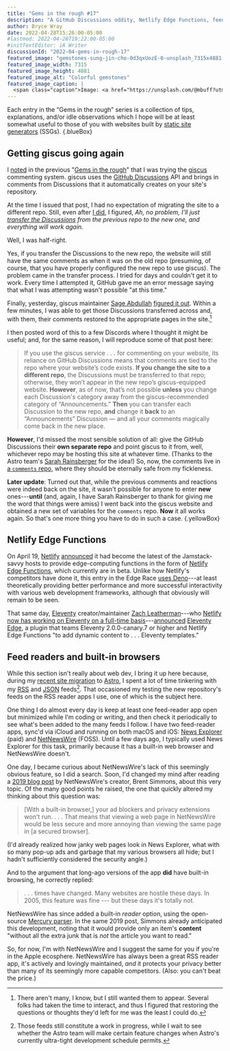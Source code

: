 ```yaml
---
title: "Gems in the rough #17"
description: "A GitHub Discussions oddity, Netlify Edge Functions, feed readers with built-in browsers."
author: Bryce Wray
date: 2022-04-28T15:26:00-05:00
#lastmod: 2022-04-28T19:22:00-05:00
#initTextEditor: iA Writer
discussionId: "2022-04-gems-in-rough-17"
featured_image: "gemstones-sung-jin-cho-0d3qxUozE-0-unsplash_7315x4881.jpg"
featured_image_width: 7315
featured_image_height: 4881
featured_image_alt: "Colorful gemstones"
featured_image_caption: |
  <span class="caption">Image: <a href="https://unsplash.com/@mbuff?utm_source=unsplash&utm_medium=referral&utm_content=creditCopyText">Sung Jin Cho</a>; <a href="https://unsplash.com/s/photos/gemstones?utm_source=unsplash&utm_medium=referral&utm_content=creditCopyText">Unsplash</a></span>
---
```


Each entry in the “Gems in the rough” series is a collection of tips, explanations, and/or idle observations which I hope will be at least somewhat useful to those of you with websites built by [static site generators](https://jamstack.org/generators) (SSGs).
{.blueBox}

## Getting giscus going again

I [noted](/posts/2022/03/gems-in-rough-16/#trying-giscus) in the previous "[Gems in the rough](/posts/2022/03/gems-in-rough-16/)" that I was trying the [giscus](https://giscus.app) commenting system. giscus uses the [GitHub Discussions](https://docs.github.com/en/discussions) API and brings in comments from Discussions that it automatically creates on your site's repository.

At the time I issued that post, I had no expectation of migrating the site to a different repo. Still, even after [I did](/posts/2022/04/winds-change/), I figured, *Ah, no problem, I'll just [transfer the Discussions](https://docs.github.com/en/discussions/managing-discussions-for-your-community/managing-discussions#transferring-a-discussion) from the previous repo to the new one, and everything will work again.*

Well, I was half-right.

Yes, if you transfer the Discussions to the new repo, the website will still have the same comments as when it was on the old repo (presuming, of course, that you have properly configured the new repo to use giscus). The problem came in the transfer process. I tried for days and couldn't get it to work. Every time I attempted it, GitHub gave me an error message saying that what I was attempting wasn't possible "at this time."

Finally, yesterday, giscus maintainer [Sage Abdullah](https://github.com/laymonage) [figured it out](https://github.com/github/feedback/discussions/3381#discussioncomment-2655388). Within a few minutes, I was able to get those Discussions transferred across and, with them, their comments restored to the appropriate pages in the site.[^qualityQuantity]

[^qualityQuantity]: There aren't many, I know, but I still wanted them to appear. Several folks had taken the time to interact, and thus I figured that restoring the questions or thoughts they'd left for me was the least I could do.

I then posted word of this to a few Discords where I thought it might be useful; and, for the same reason, I will reproduce some of that post here:

> If you use the giscus service . . . for commenting on your website, its reliance on GitHub Discussions means that comments are tied to the repo where your website’s code exists. **If you change the site to a different repo**, the Discussions must be transferred to that repo; otherwise, they won’t appear in the new repo’s giscus-equipped website. **However**, as of now, that’s not possible **unless** you change each Discussion's category away from the giscus-recommended category of “Announcements.” **Then** you can transfer each Discussion to the new repo, **and** change it **back** to an “Announcements” Discussion — and all your comments magically come back in the new place.

**However**, I'd missed the most sensible solution of all: give the GitHub Discussions their **own separate repo** and point giscus to it from, well, whichever repo may be hosting this site at whatever time. (Thanks to the Astro team's [Sarah Rainsberger](https://twitter.com/sarah11918) for the idea!) So, now, the comments live in [a `comments` repo](https://github.com/brycewray/comments), where they should be eternally safe from my fickleness.

**Later update**: Turned out that, while the previous comments and reactions were indeed back on the site, it wasn't possible for anyone to enter **new** ones---**until** (and, again, I have Sarah Rainsberger to thank for giving me the word that things were amiss) I went back into the giscus website and obtained a new set of variables for the `comments` repo. **Now** it all works again. So that's one more thing you have to do in such a case.
{.yellowBox}

## Netlify Edge Functions

On April 19, [Netlify](https://netlify.com) [announced](https://www.netlify.com/blog/announcing-serverless-compute-with-edge-functions/) it had become the latest of the Jamstack-savvy hosts to provide edge-computing functions in the form of [Netlify Edge Functions](https://www.netlify.com/products/#netlify-edge-functions), which currently are in beta. Unlike how Netlify's competitors have done it, this entry in the Edge Race [uses Deno](https://deno.com/blog/netlify-edge-functions-on-deno-deploy)---at least theoretically providing better performance and more successful interactivity with various web development frameworks, although that obviously will remain to be seen.

That same day, [Eleventy](https://11ty.dev) creator/maintainer [Zach Leatherman](https://zachleat.com)---who [Netlify now has working on Eleventy on a full-time basis](https://www.netlify.com/blog/growing-our-open-source-contributions/)---[announced](https://www.11ty.dev/blog/eleventy-edge/) [Eleventy Edge](https://www.11ty.dev/docs/plugins/edge/), a plugin that teams Eleventy 2.0.0-canary.7 or higher and Netlify Edge Functions "to add dynamic content to . . . Eleventy templates."

## Feed readers and built-in browsers

While this section isn't really about web dev, I bring it up here because, during my [recent site migration](/posts/2022/04/winds-change/) to [Astro](https://astro.build), I spent a lot of time tinkering with my [RSS](https://en.wikipedia.org/wiki/RSS) and [JSON](https://jsonfeed.org) feeds[^AstroFeed]. That occasioned my testing the new repository's feeds on the RSS reader apps I use, one of which is the subject here.

[^AstroFeed]: Those feeds still constitute a work in progress, while I wait to see whether the Astro team will make certain feature changes when Astro's currently ultra-tight development schedule permits.

One thing I do almost every day is keep at least one feed-reader app open but minimized while I'm coding or writing, and then check it periodically to see what's been added to the many feeds I follow. I have two feed-reader apps, sync'd via iCloud and running on both macOS and iOS: [News Explorer](https://betamagic.nl/products/newsexplorer.html) (paid) and [NetNewsWire](https://netnewswire.com/) (FOSS). Until a few days ago, I typically used News Explorer for this task, primarily because it has a built-in web browser and NetNewsWire doesn't.

One day, I became curious about NetNewsWire's lack of this seemingly obvious feature, so I did a search. Soon, I'd changed my mind after reading a [2019 blog post](https://inessential.com/2019/09/04/on_the_many_netnewswire_feature_requests) by NetNewsWire's creator, Brent Simmons, about this very topic. Of the many good points he raised, the one that quickly altered my thinking about this question was:

> [With a built-in browser,] your ad blockers and privacy extensions won't run. . . . That means that viewing a web page in NetNewsWire would be less secure and more annoying than viewing the same page in [a secured browser].

(I'd already realized how janky web pages look in News Explorer, what with so many pop-up ads and garbage that my various browsers all hide; but I hadn't sufficiently considered the security angle.)

And to the argument that long-ago versions of the app **did** have built-in browsing, he correctly replied:

> . . . times have changed. Many websites are hostile these days. In 2005, this feature was fine --- but these days it's totally not.

NetNewsWire has since added a built-in *reader* option, using the open-source [Mercury parser](https://github.com/postlight/mercury-parser). In the same 2019 post, Simmons already anticipated this development, noting that it would provide only an item's **content** "without all the extra junk that is *not* the article you want to read."

So, for now, I'm with NetNewsWire and I suggest the same for you if you're in the Apple ecosphere. NetNewsWire has always been a great RSS reader app, it's actively and lovingly maintained, *and* it protects your privacy better than many of its seemingly more capable competitors. (Also: you can't beat the price.)
